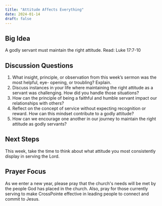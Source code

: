 ```yaml
---
title: "Attitude Affects Everything"
date: 2024-01-14
draft: false
---
```


## Big Idea
A godly servant must maintain the right attitude. Read: Luke 17:7-10

## Discussion Questions
1. What insight, principle, or observation from this week’s sermon was the most helpful, eye- opening, or troubling? Explain.
2. Discuss instances in your life where maintaining the right attitude as a servant was challenging. How did you handle those situations?
3. How can the principle of being a faithful and humble servant impact our relationships with others?
4. Reflect on the concept of service without expecting recognition or reward. How can this mindset contribute to a godly attitude?
5. How can we encourage one another in our journey to maintain the right attitude as godly servants?
## Next Steps
This week, take the time to think about what attitude you most consistently display in serving the Lord.
## Prayer Focus
As we enter a new year, please pray that the church's needs will be met by the people God has placed in the church. Also, pray for those currently serving to make CrossPointe effective in leading people to connect and commit to Jesus.